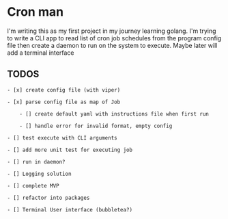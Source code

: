 # Cron man

I'm writing this as my first project in my journey learning golang. I'm trying to write a CLI app to read list of cron job schedules from the program config file then create a daemon to run on the system to execute. Maybe later will add a terminal interface

## TODOS

    - [x] create config file (with viper)
    
    - [x] parse config file as map of Job

        - [] create default yaml with instructions file when first run
        
        - [] handle error for invalid format, empty config
    
    - [] test execute with CLI arguments

    - [] add more unit test for executing job

    - [] run in daemon?

    - [] Logging solution

    - [] complete MVP

    - [] refactor into packages

    - [] Terminal User interface (bubbletea?)
